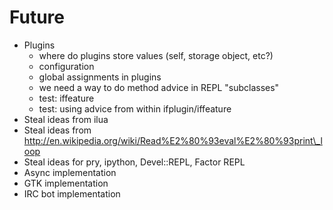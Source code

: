 Future
======

  * Plugins
    * where do plugins store values (self, storage object, etc?)
    * configuration
    * global assignments in plugins
    * we need a way to do method advice in REPL "subclasses"
    * test: iffeature
    * test: using advice from within ifplugin/iffeature
  * Steal ideas from ilua
  * Steal ideas from http://en.wikipedia.org/wiki/Read%E2%80%93eval%E2%80%93print\_loop
  * Steal ideas for pry, ipython, Devel::REPL, Factor REPL
  * Async implementation
  * GTK implementation
  * IRC bot implementation
